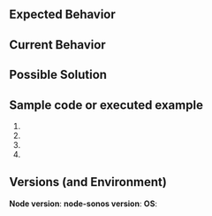 <!--- Provide a general summary of the issue in the Title above -->

## Expected Behavior

<!--- Tell us what should happen -->

## Current Behavior

<!--- Tell us what happens instead of the expected behavior -->

## Possible Solution

<!--- Not obligatory, but suggest a fix/reason for the bug, -->

## Sample code or executed example

<!--- Provide a link to a live example, or an unambiguous set of steps to -->
<!--- reproduce this bug. Include code to reproduce, if relevant -->
1.
2.
3.
4.

## Versions (and Environment)

**Node version**: <!--- What is the version of your node installation -->
**node-sonos version**: <!--- What version of node-sonos is used -->
**OS**: <!--- What OS are you using? -->
